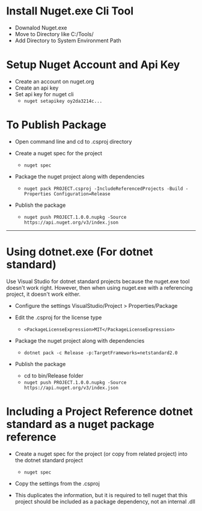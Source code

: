 
# Install Nuget.exe Cli Tool

- Downalod Nuget.exe
- Move to Directory like C:/Tools/
- Add Directory to System Environment Path

# Setup Nuget Account and Api Key

- Create an account on nuget.org
- Create an api key
- Set api key for nuget cli
	- `nuget setapikey oy2da3214c...`

# To Publish Package

- Open command line and cd to .csproj directory

- Create a nuget spec for the project
	- `nuget spec`

- Package the nuget project along with dependencies
	- `nuget pack PROJECT.csproj -IncludeReferencedProjects -Build -Properties Configuration=Release`

- Publish the package
	- `nuget push PROJECT.1.0.0.nupkg -Source https://api.nuget.org/v3/index.json`

---

# Using dotnet.exe (For dotnet standard)

Use Visual Studio for dotnet standard projects because the nuget.exe tool doesn't work right. However, then when using nuget.exe with a referencing project, it doesn't work either.

- Configure the settings VisualStudio/Project > Properties/Package

- Edit the .csproj for the license type
	- `<PackageLicenseExpression>MIT</PackageLicenseExpression>`

- Package the nuget project along with dependencies
	- `dotnet pack -c Release -p:TargetFrameworks=netstandard2.0`

- Publish the package
	- cd to bin/Release folder
	- `nuget push PROJECT.1.0.0.nupkg -Source https://api.nuget.org/v3/index.json`

# Including a Project Reference dotnet standard as a nuget package reference

- Create a nuget spec for the project (or copy from related project) into the dotnet standard project
	- `nuget spec`

- Copy the settings from the .csproj

- This duplicates the information, but it is required to tell nuget that this project should be included as a package dependency, not an internal .dll